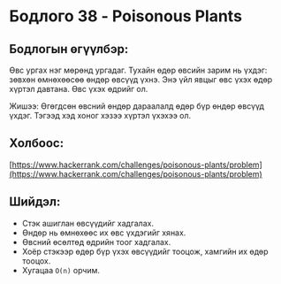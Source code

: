 # Бодлого 38 - Poisonous Plants

## Бодлогын өгүүлбэр:
Өвс ургах нэг мөрөнд ургадаг. Тухайн өдөр өвсийн зарим нь үхдэг: зөвхөн өмнөхөөсөө өндөр өвсүүд үхнэ. Энэ үйл явцыг өвс үхэх өдөр хүртэл давтана. Өвс үхэх өдрийг ол.

Жишээ:
Өгөгдсөн өвсний өндөр дараалалд өдөр бүр өндөр өвсүүд үхдэг. Тэгээд хэд хоног хэзээ хүртэл үхэхээ ол.

## Холбоос:
[https://www.hackerrank.com/challenges/poisonous-plants/problem](https://www.hackerrank.com/challenges/poisonous-plants/problem)

## Шийдэл:
- Стэк ашиглан өвсүүдийг хадгалах.
- Өндөр нь өмнөхөөс их өвс үхдэгийг хянах.
- Өвсний өсөлтөд өдрийн тоог хадгалах.
- Хоёр стэкээр өдөр бүр үхэх өвсүүдийг тооцож, хамгийн их өдөр тооцох.
- Хугацаа `O(n)` орчим.
